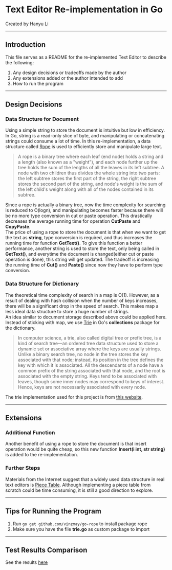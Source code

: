# Text Editor Re-implementation in Go

Created by Hanyu Li  

----
## Introduction
This file serves as a README for the re-implemented Text Editor to describe the following:   
1. Any design decisions or tradeoffs made by the author  
2. Any extensions added or the author intended to add  
3. How to run the program

----
## Design Decisions  
### Data Structure for Document

Using a simple string to store the document is intuitive but low in efficiency. In Go, string is a read-only slice of byte, and manipulating or concatenating strings could consume a lot of time. In this re-implementation, a data structure called [Rope](https://en.wikipedia.org/wiki/Rope_%28data_structure%29) is used to efficiently store and manipulate large text.  

>A rope is a binary tree where each leaf (end node) holds a string and a length (also known as a "weight"), and each node further up the tree holds the sum of the lengths of all the leaves in its left subtree. A node with two children thus divides the whole string into two parts: the left subtree stores the first part of the string, the right subtree stores the second part of the string, and node's weight is the sum of the left child's weight along with all of the nodes contained in its subtree. 

Since a rope is actually a binary tree, now the time complexity for searching is reduced to O(logn), and manipulating becomes faster because there will be no more type conversion in cut or paste operation.  This drastically decreases the average running time for operation **CutPaste** and **CopyPaste**.  
The price of using a rope to store the document is that when we want to get the text as **string**, type conversion is required, and thus increases the running time for function **GetText()**. To give this function a better performance, another string is used to store the text, only being called in **GetText()**, and everytime the document is changed(either cut or paste operation is done), this string will get updated. The tradeoff is increasing the running time of **Cut()** and **Paste()** since now they have to perform type conversion.

### Data Structure for Dictionary  

The theoretical time complexity of search in a map is O(1). However, as a result of dealing with hash collision when the number of keys increases, there will be a significant drop in the speed of search. This makes map a less ideal data structure to store a huge number of strings.  
An idea similar to document storage described above could be applied here. Instead of sticking with map, we use [Trie](https://en.wikipedia.org/wiki/Trie) in  Go's **collections** package for the dictionary.  

>In computer science, a trie, also called digital tree or prefix tree, is a kind of search tree—an ordered tree data structure used to store a dynamic set or associative array where the keys are usually strings. Unlike a binary search tree, no node in the tree stores the key associated with that node; instead, its position in the tree defines the key with which it is associated. All the descendants of a node have a common prefix of the string associated with that node, and the root is associated with the empty string. Keys tend to be associated with leaves, though some inner nodes may correspond to keys of interest. Hence, keys are not necessarily associated with every node.  

The trie implementation used for this project is from [this website](http://www.code2succeed.com/golang-insert-and-search-trie/).

----
## Extensions  
### Additional Function

Another benefit of using a rope to store the document is that insert operation would be quite cheap, so this new function **Insert(i int, str string)** is added to the re-implementation.

### Further Steps

Materials from the Internet suggest that a widely used data structure in real text editors is [Piece Table](https://en.wikipedia.org/wiki/Piece_table). Although implementing a piece table from scratch could be time consuming, it is still a good direction to explore.

----
## Tips for Running the Program
1. Run `go get github.com/vinzmay/go-rope` to install package rope
2. Make sure you have the file **trie.go** as custom package to import

----
## Test Results Comparison
See the results [here](https://github.com/lizzielee/Neeva-Text-Editor-Project/blob/master/TestResults.txt)
